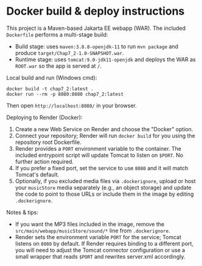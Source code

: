 # Docker build & deploy instructions

This project is a Maven-based Jakarta EE webapp (WAR). The included `Dockerfile` performs a multi-stage build:

- Build stage: uses `maven:3.8.8-openjdk-11` to run `mvn package` and produce `target/Chap7_2-1.0-SNAPSHOT.war`.
- Runtime stage: uses `tomcat:9.0-jdk11-openjdk` and deploys the WAR as `ROOT.war` so the app is served at `/`.

Local build and run (Windows cmd):

```
docker build -t chap7_2:latest .
docker run --rm -p 8080:8080 chap7_2:latest
```

Then open `http://localhost:8080/` in your browser.

Deploying to Render (Docker):

1. Create a new Web Service on Render and choose the "Docker" option.
2. Connect your repository; Render will run `docker build` for you using the repository root Dockerfile.
3. Render provides a `PORT` environment variable to the container. The included entrypoint script will update Tomcat to listen on `$PORT`. No further action required.
4. If you prefer a fixed port, set the service to use `8080` and it will match Tomcat's default.
5. Optionally, if you excluded media files via `.dockerignore`, upload or host your `musicStore` media separately (e.g., an object storage) and update the code to point to those URLs or include them in the image by editing `.dockerignore`.

Notes & tips:

- If you want the MP3 files included in the image, remove the `src/main/webapp/musicStore/sound/*` line from `.dockerignore`.
- Render sets the environment variable `PORT` for the service; Tomcat listens on `8080` by default. If Render requires binding to a different port, you will need to adjust the Tomcat connector configuration or use a small wrapper that reads `$PORT` and rewrites server.xml accordingly.
